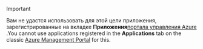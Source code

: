 > [!IMPORTANT]
> <span data-ttu-id="947cf-101">Вам не удастся использовать для этой цели приложения, зарегистрированные на вкладке **Приложения**[портала управления Azure](https://manage.windowsazure.com/) .</span><span class="sxs-lookup"><span data-stu-id="947cf-101">You cannot use applications registered in the **Applications** tab on the classic [Azure Management Portal](https://manage.windowsazure.com/) for this.</span></span>
> 
> 


